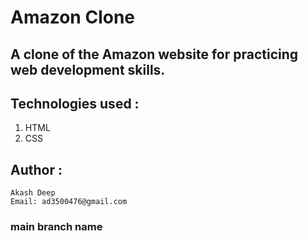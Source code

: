 # Amazon Clone

## A clone of the Amazon website for practicing web development skills.

## Technologies used :
   1. HTML
   2. CSS

## Author :
    Akash Deep
    Email: ad3500476@gmail.com

### main branch name
